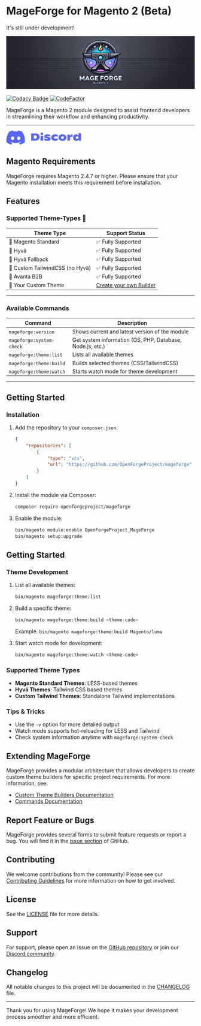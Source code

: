 # MageForge for Magento 2 (Beta)
It's still under development!

![Mageforge Hero](./.github/assets/mageforge-hero.jpg)

[![Codacy Badge](https://app.codacy.com/project/badge/Grade/7d7c46d7492043c7ada514ed1d4a4c05)](https://app.codacy.com/gh/OpenForgeProject/mageforge/dashboard?utm_source=gh&utm_medium=referral&utm_content=&utm_campaign=Badge_grade) [![CodeFactor](https://www.codefactor.io/repository/github/openforgeproject/mageforge/badge)](https://www.codefactor.io/repository/github/openforgeproject/mageforge)

MageForge is a Magento 2 module designed to assist frontend developers in streamlining their workflow and enhancing productivity.

---

[![Join our OpenForgeProject Discord community](./.github/assets/small_logo_blurple_RGB.png)](https://discord.gg/H5CjMXQQHn)

## Magento Requirements

MageForge requires Magento 2.4.7 or higher.
Please ensure that your Magento installation meets this requirement before installation.

## Features

### Supported Theme-Types 🎨

| Theme Type | Support Status |
|------------|----------------|
| 🎯 Magento Standard | ✅ Fully Supported |
| 🚀 Hyvä | ✅ Fully Supported |
| 🔄 Hyvä Fallback | ✅ Fully Supported |
| 🎨 Custom TailwindCSS (no Hyvä) | ✅ Fully Supported |
| 💼 Avanta B2B | ✅ Fully Supported |
| 🥰 Your Custom Theme | [Create your own Builder](./docs/custom_theme_builders.md) |

---

### Available Commands

| Command                    | Description                                                 |
|---------------------------|-------------------------------------------------------------|
| `mageforge:version`       | Shows current and latest version of the module             |
| `mageforge:system-check`  | Get system information (OS, PHP, Database, Node.js, etc.)     |
| `mageforge:theme:list`    | Lists all available themes                                 |
| `mageforge:theme:build`   | Builds selected themes (CSS/TailwindCSS)                   |
| `mageforge:theme:watch`   | Starts watch mode for theme development                    |

---

## Getting Started
### Installation

1. Add the repository to your `composer.json`:
   ```json
   {
       "repositories": [
           {
               "type": "vcs",
               "url": "https://github.com/OpenForgeProject/mageforge"
           }
       ]
   }
   ```

2. Install the module via Composer:
   ```bash
   composer require openforgeproject/mageforge
   ```

3. Enable the module:
   ```bash
   bin/magento module:enable OpenForgeProject_MageForge
   bin/magento setup:upgrade
   ```

## Getting Started

### Theme Development

1. List all available themes:
   ```bash
   bin/magento mageforge:theme:list
   ```

2. Build a specific theme:
   ```bash
   bin/magento mageforge:theme:build <theme-code>
   ```
   Example: `bin/magento mageforge:theme:build Magento/luma`

3. Start watch mode for development:
   ```bash
   bin/magento mageforge:theme:watch <theme-code>
   ```

### Supported Theme Types

- **Magento Standard Themes**: LESS-based themes
- **Hyvä Themes**: Tailwind CSS based themes
- **Custom Tailwind Themes**: Standalone Tailwind implementations

### Tips & Tricks

- Use the `-v` option for more detailed output
- Watch mode supports hot-reloading for LESS and Tailwind
- Check system information anytime with `mageforge:system-check`

## Extending MageForge

MageForge provides a modular architecture that allows developers to create custom theme builders for specific project requirements. For more information, see:

- [Custom Theme Builders Documentation](./docs/custom_theme_builders.md)
- [Commands Documentation](./docs/commands.md)

## Report Feature or Bugs

MageForge provides several forms to submit feature requests or report a bug.
You will find it in the [issue section](https://github.com/OpenForgeProject/mageforge/issues) of GitHub.

## Contributing

We welcome contributions from the community! Please see our [Contributing Guidelines](./CONTRIBUTING.md) for more information on how to get involved.

## License

See the [LICENSE](LICENSE) file for more details.

## Support

For support, please open an issue on the [GitHub repository](https://github.com/OpenForgeProject/mageforge/issues) or join our [Discord community](https://discord.gg/H5CjMXQQHn).

## Changelog

All notable changes to this project will be documented in the [CHANGELOG](CHANGELOG.md) file.

---

Thank you for using MageForge!
We hope it makes your development process smoother and more efficient.
